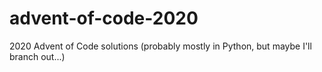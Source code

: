 # advent-of-code-2020
2020 Advent of Code solutions (probably mostly in Python, but maybe I'll branch out...)
